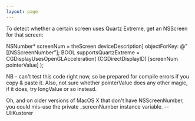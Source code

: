 ```yaml
---
layout: page
---
```


To detect whether a certain screen uses Quartz Extreme, get an NSScreen for that screen:

    
NSNumber* screenNum = theScreen deviceDescription] objectForKey: @"[[NSScreenNumber"];
BOOL supportsQuartzExtreme = CGDisplayUsesOpenGLAcceleration( (CGDirectDisplayID) [screenNum pointerValue] );


NB - can't test this code right now, so be prepared for compile errors if you copy & paste it. Also, not sure whether pointerValue does any other magic, if it does, try longValue or so instead.

Oh, and on older versions of MacOS X that don't have NSScreenNumber, you could mis-use the private _screenNumber instance variable. -- UliKusterer
